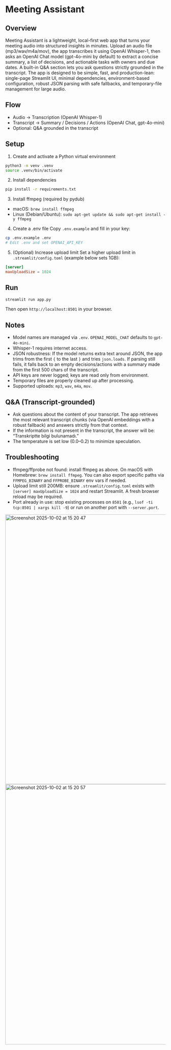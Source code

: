 # Meeting Assistant

## Overview
Meeting Assistant is a lightweight, local-first web app that turns your meeting audio into structured insights in minutes. Upload an audio file (mp3/wav/m4a/mov), the app transcribes it using OpenAI Whisper-1, then asks an OpenAI Chat model (gpt-4o-mini by default) to extract a concise summary, a list of decisions, and actionable tasks with owners and due dates. A built-in Q&A section lets you ask questions strictly grounded in the transcript. The app is designed to be simple, fast, and production-lean: single-page Streamlit UI, minimal dependencies, environment-based configuration, robust JSON parsing with safe fallbacks, and temporary-file management for large audio.

## Flow
- Audio → Transcription (OpenAI Whisper-1)
- Transcript → Summary / Decisions / Actions (OpenAI Chat, gpt-4o-mini)
- Optional: Q&A grounded in the transcript

## Setup
1) Create and activate a Python virtual environment
```bash
python3 -m venv .venv
source .venv/bin/activate
```

2) Install dependencies
```bash
pip install -r requirements.txt
```

3) Install ffmpeg (required by pydub)
- macOS: `brew install ffmpeg`
- Linux (Debian/Ubuntu): `sudo apt-get update && sudo apt-get install -y ffmpeg`

4) Create a .env file
Copy `.env.example` and fill in your key:
```bash
cp .env.example .env
# Edit .env and set OPENAI_API_KEY
```

5) (Optional) Increase upload limit
Set a higher upload limit in `.streamlit/config.toml` (example below sets 1GB):
```toml
[server]
maxUploadSize = 1024
```

## Run
```bash
streamlit run app.py
```
Then open `http://localhost:8501` in your browser.

## Notes
- Model names are managed via `.env`. `OPENAI_MODEL_CHAT` defaults to `gpt-4o-mini`.
- Whisper-1 requires internet access.
- JSON robustness: If the model returns extra text around JSON, the app trims from the first `{` to the last `}` and tries `json.loads`. If parsing still fails, it falls back to an empty decisions/actions with a summary made from the first 500 chars of the transcript.
- API keys are never logged; keys are read only from environment.
- Temporary files are properly cleaned up after processing.
- Supported uploads: `mp3`, `wav`, `m4a`, `mov`.

## Q&A (Transcript-grounded)
- Ask questions about the content of your transcript. The app retrieves the most relevant transcript chunks (via OpenAI embeddings with a robust fallback) and answers strictly from that context.
- If the information is not present in the transcript, the answer will be: “Transkriptte bilgi bulunamadı.”
- The temperature is set low (0.0–0.2) to minimize speculation.

## Troubleshooting
- ffmpeg/ffprobe not found: install ffmpeg as above. On macOS with Homebrew: `brew install ffmpeg`. You can also export specific paths via `FFMPEG_BINARY` and `FFPROBE_BINARY` env vars if needed.
- Upload limit still 200MB: ensure `.streamlit/config.toml` exists with `[server] maxUploadSize = 1024` and restart Streamlit. A fresh browser reload may be required.
- Port already in use: stop existing processes on `8501` (e.g., `lsof -ti tcp:8501 | xargs kill -9`) or run on another port with `--server.port`.

<img width="1857" height="848" alt="Screenshot 2025-10-02 at 15 20 47" src="https://github.com/user-attachments/assets/8f435c04-b7fb-4e47-964c-5be952ad7ba5" />

<img width="1848" height="819" alt="Screenshot 2025-10-02 at 15 20 57" src="https://github.com/user-attachments/assets/4fdec2be-1727-4691-a0cb-e4168d7d388f" />

